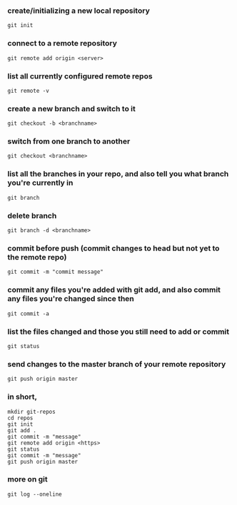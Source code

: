 ### create/initializing a new local repository
    git init   

### connect to a remote repository
    git remote add origin <server>

### list all currently configured remote repos
    git remote -v

### create a new branch and switch to it
    git checkout -b <branchname>

### switch from one branch to another
    git checkout <branchname>

### list all the branches in your repo, and also tell you what branch you're currently in
    git branch

### delete branch
    git branch -d <branchname>

### commit before push (commit changes to head but not yet to the remote repo) 
    git commit -m "commit message"

### commit any files you're added with git add, and also commit any files you're changed since then
    git commit -a

### list the files changed and those you still need to add or commit
    git status

### send changes to the master branch of your remote repository
    git push origin master


### in short,

    mkdir git-repos
    cd repos
    git init
    git add .
    git commit -m "message"
    git remote add origin <https>
    git status
    git commit -m "message"
    git push origin master
    
### more on git
    git log --oneline


